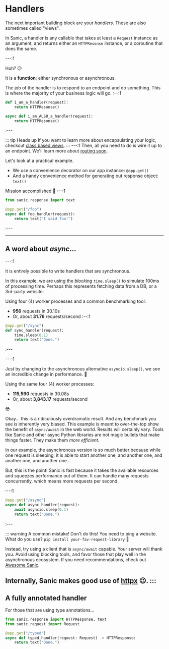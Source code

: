 # Handlers

The next important building block are your _handlers_. These are also sometimes called "views".

In Sanic, a handler is any callable that takes at least a `Request` instance as an argument, and returns either an `HTTPResonse` instance, or a coroutine that does the same.



---:1

Huh? :confused:

It is a **function**; either synchronous or asynchronous.

The job of the handler is to respond to an endpoint and do something. This is where the majority of your business logic will go.
:--:1
```python
def i_am_a_handler(request):
    return HTTPResonse()

async def i_am_ALSO_a_handler(request):
    return HTTPResonse()
```
:---

::: tip Heads up
If you want to learn more about encapsulating your logic, checkout [class based views](/guide/advanced/class-based-views.md).
:::
---:1
Then, all you need to do is wire it up to an endpoint. We'll learn more about [routing soon](./routing.md).

Let's look at a practical example.

- We use a convenience decorator on our app instance: `@app.get()`
- And a handy convenience method for generating out response object: `text()`

Mission accomplished :muscle:
:--:1
```python
from sanic.response import text

@app.get("/foo")
async def foo_handler(request):
    return text("I said foo!")
```
:---

---

## A word about _async_...

---:1

It is entirely possible to write handlers that are synchronous.

In this example, we are using the _blocking_ `time.sleep()` to simulate 100ms of processing time. Perhaps this represents fetching data from a DB, or a 3rd-party website.

Using four (4) worker processes and a common benchmarking tool:

- **956** requests in 30.10s
- Or, about **31.76** requests/second
:--:1
```python
@app.get("/sync")
def sync_handler(request):
    time.sleep(0.1)
    return text("Done.")
```
:---

---:1

Just by changing to the asynchronous alternative `asyncio.sleep()`, we see an incredible change in performance. :rocket:

Using the same four (4) worker processes:

- **115,590** requests in 30.08s
- Or, about **3,843.17** requests/second

:flushed:

Okay... this is a ridiculously overdramatic result. And any benchmark you see is inherently very biased. This example is meant to over-the-top show the benefit of `async/await` in the web world. Results will certainly vary. Tools like Sanic and other async Python libraries are not magic bullets that make things faster. They make them _more efficient_.

In our example, the asynchronous version is so much better because while one request is sleeping, it is able to start another one, and another one, and another one, and another one...

But, this is the point! Sanic is fast because it takes the available resources and squeezes performance out of them. It can handle many requests concurrently, which means more requests per second.

:--:1
```python
@app.get("/async")
async def async_handler(request):
    await asyncio.sleep(0.1)
    return text("Done.")
```
:---

::: warning A common mistake!
Don't do this! You need to ping a website. What do you use? `pip install your-fav-request-library` :see_no_evil:

Instead, try using a client that is `async/await` capable. Your server will thank you. Avoid using blocking tools, and favor those that play well in the asynchronous ecosystem. If you need recommendations, check out [Awesome Sanic](https://github.com/mekicha/awesome-sanic).

Internally, Sanic makes good use of [httpx](https://www.python-httpx.org/) :wink:.
:::
---

## A fully annotated handler

For those that are using type annotations...

```python
from sanic.response import HTTPResponse, text
from sanic.request import Request

@app.get("/typed")
async def typed_handler(request: Request) -> HTTPResponse:
    return text("Done.")
```
